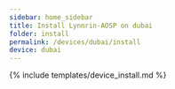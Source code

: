 ```yaml
---
sidebar: home_sidebar
title: Install Lynnrin-AOSP on dubai
folder: install
permalink: /devices/dubai/install
device: dubai
---
```

{% include templates/device_install.md %}
